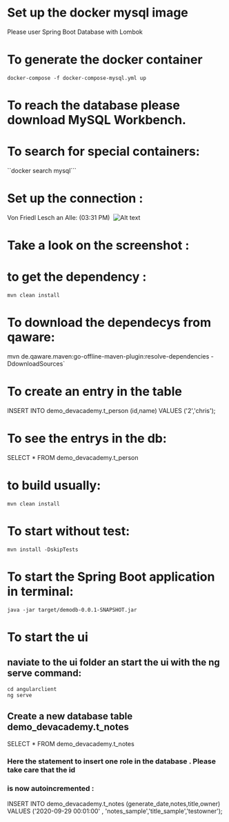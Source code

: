 # Set up the docker mysql image

Please user Spring Boot Database with Lombok

# To generate  the docker container
    docker-compose -f docker-compose-mysql.yml up
    
# To reach the database please download MySQL Workbench.

# To search for special containers:

``docker search mysql```

# Set up the connection :

Von Friedl Lesch an Alle: (03:31 PM)
 ![Alt text](/Connection_Settings.png?raw=true "Optional Title") 

# Take a look on the screenshot :

# to get the dependency :

`mvn clean install`

# To download the dependecys from qaware:

mvn de.qaware.maven:go-offline-maven-plugin:resolve-dependencies -DdownloadSources`

# To create an entry in the table

INSERT INTO demo_devacademy.t_person (id,name)
VALUES ('2','chris');

# To see the entrys in the db:

SELECT * FROM demo_devacademy.t_person 

# to build usually:

`mvn clean install`

# To start without test:

`mvn install -DskipTests`

# To start the Spring Boot application in  terminal:

`java -jar target/demodb-0.0.1-SNAPSHOT.jar`

# To start the ui 

## naviate to the ui folder an start the ui with the ng serve command:

```
cd angularclient
ng serve
```

## Create a new database table demo_devacademy.t_notes
SELECT * FROM demo_devacademy.t_notes

### Here the statement to insert one role in the database . Please take care that the id 
### is now autoincremented :

INSERT INTO demo_devacademy.t_notes (generate_date,notes,title,owner)
VALUES ('2020-09-29 00:01:00' , 'notes_sample','title_sample','testowner');













